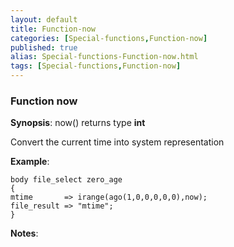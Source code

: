 ```yaml
---
layout: default
title: Function-now
categories: [Special-functions,Function-now]
published: true
alias: Special-functions-Function-now.html
tags: [Special-functions,Function-now]
---
```


### Function now

**Synopsis**: now() returns type **int**

  

Convert the current time into system representation

**Example**:  
   

```
body file_select zero_age
{
mtime       => irange(ago(1,0,0,0,0,0),now);
file_result => "mtime";
}
```

**Notes**:  
   

